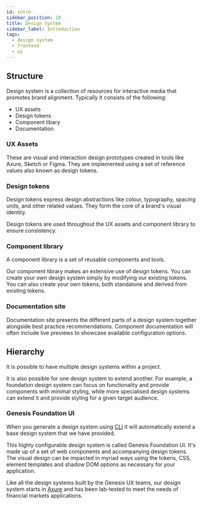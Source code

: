 ```yaml
---
id: intro
sidebar_position: 10
title: Design System
sidebar_label: Introduction
tags:
  - design system
  - frontend
  - ui
---
```


## Structure

Design system is a collection of resources for interactive media that promotes brand alignment. Typically it consists of the following:

* UX assets
* Design tokens
* Component libary
* Documentation

### UX Assets

These are visual and interaction design prototypes created in tools like Axure, Sketch or Figma. They are implemented using a set of reference values also known as design tokens.

### Design tokens

Design tokens express design abstractions like colour, typography, spacing units, and other related values. They form the core of a brand's visual identity.

Design tokens are used throughout the UX assets and component library to ensure consistency.

### Component library
A component library is a set of reusable components and tools. 

Our component library makes an extensive use of design tokens. You can create your own design system simply by modifying our
existing tokens. You can also create your own tokens, both standalone and derived from existing tokens.

### Documentation site
Documentation site presents the different parts of a design system together alongside best practice recommendations. Component documentation will often include live previews to showcase available configuration options.

## Hierarchy

It is possible to have multiple design systems within a project.

It is also possible for one design system to extend another. For example, a foundation design system can focus on functionality and provide components with minimal styling, while more specialised design systems can extend it and provide styling for a given target audience. 

### Genesis Foundation UI

When you generate a design system using [CLI](/web-ui-reference/cli/) it will automatically extend a base design system that we have provided.

This highly configurable design system is called Genesis Foundation UI. It's made up of a set of web components and accompanying design tokens. The visual design can be impacted in myriad ways using the tokens, CSS, element templates and shadow DOM options as necessary for your application.

Like all the design systems built by the Genesis UX teams, our design system starts in [Axure](https://www.axure.com/) and has been lab-tested to meet the needs of financial markets applications.